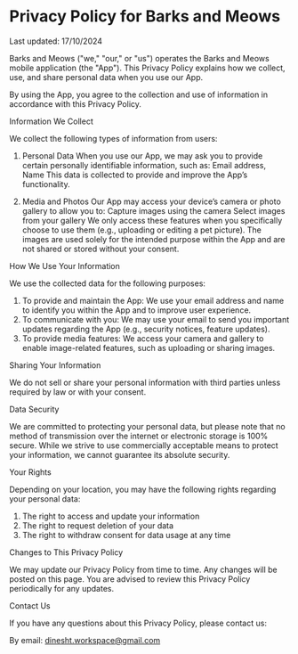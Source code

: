 # Privacy Policy for Barks and Meows

Last updated: 17/10/2024

Barks and Meows ("we," "our," or "us") operates the Barks and Meows mobile application (the "App"). This Privacy Policy explains how we collect, use, and share personal data when you use our App.

By using the App, you agree to the collection and use of information in accordance with this Privacy Policy.

Information We Collect

We collect the following types of information from users:

1. Personal Data
   When you use our App, we may ask you to provide certain personally identifiable information, such as: Email address, Name
   This data is collected to provide and improve the App’s functionality.

2. Media and Photos
   Our App may access your device’s camera or photo gallery to allow you to:
   Capture images using the camera 
   Select images from your gallery
   We only access these features when you specifically choose to use them (e.g., uploading or editing a pet picture). The images are used solely for the intended purpose within the App and are not shared or stored without your consent.

How We Use Your Information

We use the collected data for the following purposes:

1. To provide and maintain the App: We use your email address and name to identify you within the App and to improve user experience.
2. To communicate with you: We may use your email to send you important updates regarding the App (e.g., security notices, feature updates).
3. To provide media features: We access your camera and gallery to enable image-related features, such as uploading or sharing images.

Sharing Your Information

We do not sell or share your personal information with third parties unless required by law or with your consent.

Data Security

We are committed to protecting your personal data, but please note that no method of transmission over the internet or electronic storage is 100% secure. While we strive to use commercially acceptable means to protect your information, we cannot guarantee its absolute security.

Your Rights

Depending on your location, you may have the following rights regarding your personal data:

1. The right to access and update your information
2. The right to request deletion of your data
3. The right to withdraw consent for data usage at any time

Changes to This Privacy Policy

We may update our Privacy Policy from time to time. Any changes will be posted on this page. You are advised to review this Privacy Policy periodically for any updates.

Contact Us

If you have any questions about this Privacy Policy, please contact us:

By email: dinesht.workspace@gmail.com